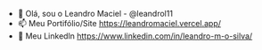 - 👋 Olá, sou o Leandro Maciel - @leandrol11
- 📫 Meu Portifólio/Site https://leandromaciel.vercel.app/
- 👀 Meu Linkedln  https://www.linkedin.com/in/leandro-m-o-silva/
<!---
leandrol11/leandrol11 is a ✨ special ✨ repository because its `README.md` (this file) appears on your GitHub profile.
You can click the Preview link to take a look at your changes.
--->
